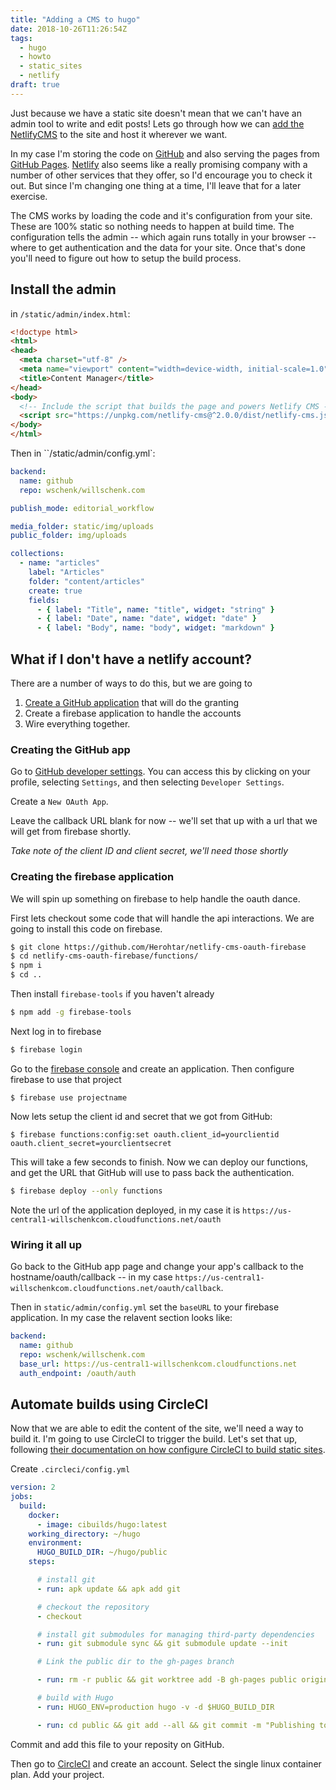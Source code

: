 ```yaml
---
title: "Adding a CMS to hugo"
date: 2018-10-26T11:26:54Z
tags:
  - hugo
  - howto
  - static_sites
  - netlify
draft: true
---
```


Just because we have a static site doesn't mean that we can't have an admin tool to write and edit posts!  Lets go through how we can [add the NetlifyCMS](https://www.netlifycms.org/docs/add-to-your-site/) to the site and host it wherever we want.

In my case I'm storing the code on [GitHub](https://github.com) and also serving the pages from [GitHub Pages](https://pages.github.com/).  [Netlify](https://www.netlify.com/) also seems like a really promising company with a number of other services that they offer, so I'd encourage you to check it out.  But since I'm changing one thing at a time, I'll leave that for a later exercise.

The CMS works by loading the code and it's configuration from your site.  These are 100% static so nothing needs to happen at build time.  The configuration tells the admin -- which again runs totally in your browser -- where to get authentication and the data for your site.  Once that's done you'll need to figure out how to setup the build process.

## Install the admin

in `/static/admin/index.html`:

```html
<!doctype html>
<html>
<head>
  <meta charset="utf-8" />
  <meta name="viewport" content="width=device-width, initial-scale=1.0" />
  <title>Content Manager</title>
</head>
<body>
  <!-- Include the script that builds the page and powers Netlify CMS -->
  <script src="https://unpkg.com/netlify-cms@^2.0.0/dist/netlify-cms.js"></script>
</body>
</html>
```

Then in ``/static/admin/config.yml`:

```yml
backend:
  name: github
  repo: wschenk/willschenk.com

publish_mode: editorial_workflow

media_folder: static/img/uploads
public_folder: img/uploads

collections:
  - name: "articles"
    label: "Articles"
    folder: "content/articles"
    create: true
    fields:
      - { label: "Title", name: "title", widget: "string" }
      - { label: "Date", name: "date", widget: "date" }
      - { label: "Body", name: "body", widget: "markdown" }    
```

## What if I don't have a netlify account?

There are a number of ways to do this, but we are going to

1. [Create a GitHub application](https://developer.github.com/apps/building-oauth-apps/creating-an-oauth-app/) that will do the granting
2. Create a firebase application to handle the accounts
3. Wire everything together.

### Creating the GitHub app

Go to [GitHub developer settings](https://github.com/settings/developers).  You can access this by clicking on your profile, selecting `Settings`, and then selecting `Developer Settings`.

Create a `New OAuth App`.  

Leave the callback URL blank for now -- we'll set that up with a url that we will get from firebase shortly.

*Take note of the client ID and client secret, we'll need those shortly*

### Creating the firebase application

We will spin up something on firebase to help handle the oauth dance.

First lets checkout some code that will handle the api interactions.  We are going to install this code on firebase.

```bash
$ git clone https://github.com/Herohtar/netlify-cms-oauth-firebase
$ cd netlify-cms-oauth-firebase/functions/
$ npm i
$ cd ..
```

Then install  `firebase-tools` if you haven't already

```bash
$ npm add -g firebase-tools
```

Next log in to firebase

```bash
$ firebase login
```

Go to the [firebase console](https://console.firebase.google.com/) and create an application.  Then configure firebase to use that project

```
$ firebase use projectname
```

Now lets setup the client id and secret that we got from GitHub:

```
$ firebase functions:config:set oauth.client_id=yourclientid oauth.client_secret=yourclientsecret
```

This will take a few seconds to finish.  Now we can deploy our functions, and get the URL that GitHub will use to pass back the authentication.

```bash
$ firebase deploy --only functions
```

Note the url of the application deployed, in my case it is `https://us-central1-willschenkcom.cloudfunctions.net/oauth`

### Wiring it all up

Go back to the GitHub app page and change your app's callback to the hostname/oauth/callback -- in my case `https://us-central1-willschenkcom.cloudfunctions.net/oauth/callback`.

Then in `static/admin/config.yml` set the `baseURL` to your firebase application.  In my case the relavent section looks like:

```yml
backend:
  name: github
  repo: wschenk/willschenk.com
  base_url: https://us-central1-willschenkcom.cloudfunctions.net
  auth_endpoint: /oauth/auth
```

## Automate builds using CircleCI

Now that we are able to edit the content of the site, we'll need a way to build it.  I'm going to use CircleCI to trigger the build.  Let's set that up, following [their documentation on how configure CircleCI to build static sites](https://circleci.com/blog/automate-your-static-site-deployment-with-circleci/).

Create `.circleci/config.yml`

```yml
version: 2
jobs:
  build:
    docker:
      - image: cibuilds/hugo:latest
    working_directory: ~/hugo
    environment:
      HUGO_BUILD_DIR: ~/hugo/public
    steps:

      # install git
      - run: apk update && apk add git

      # checkout the repository
      - checkout

      # install git submodules for managing third-party dependencies
      - run: git submodule sync && git submodule update --init

      # Link the public dir to the gh-pages branch

      - run: rm -r public && git worktree add -B gh-pages public origin/gh-pages

      # build with Hugo
      - run: HUGO_ENV=production hugo -v -d $HUGO_BUILD_DIR

      - run: cd public && git add --all && git commit -m "Publishing to gh-pages" && cd ..

```

Commit and add this file to your reposity on GitHub.

Then go to [CircleCI](https://circleci.com/) and create an account.  Select the single linux container plan.  Add your project.
